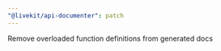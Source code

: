 ```yaml
---
"@livekit/api-documenter": patch
---
```


Remove overloaded function definitions from generated docs
